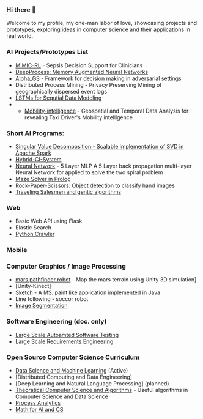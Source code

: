 ### Hi there 👋
Welcome to my profile, my one-man labor of love, showcasing projects and prototypes, exploring ideas in computer science and their applications in real world. 



<!--
**asjad99/asjad99** is a ✨ _special_ ✨ repository because its `README.md` (this file) appears on your GitHub profile.

Here are some ideas to get you started:

- 🔭 I’m currently working on ...
- 🌱 I’m currently learning ...
- 👯 I’m looking to collaborate on ...
- 🤔 I’m looking for help with ...
- 💬 Ask me about ...
- 📫 How to reach me: ...
- 😄 Pronouns: ...
- ⚡ Fun fact: ...
-->

### AI Projects/Prototypes List 

- [MIMIC-RL](https://github.com/asjad99/MIMIC_RL_COACH) - Sepsis Decision Support for Clinicians     
- [DeepProcess: Memory Augmented Neural Networks](https://github.com/asjad99/DeepProcess)
- [Alpha_GS](https://github.com/asjad99/rosetta_stone) - Framework for decision making in adversarial settings
- Distributed Process Mining - Privacy Preserving Mining of geographically dispersed event logs 
- [LSTMs for Sequtial Data Modeling](https://github.com/asjad99/tensorflow_LSTM)
- - [Mobility-intelligence](https://github.com/asjad99/mobility-intelligence) - Geospatial and Temporal Data Analysis for revealing Taxi Driver's Mobility intelligence

### Short AI Programs: 
- [Singular Value Decomposition - Scalable implementation of SVD in Apache Spark](https://gist.github.com/asjad99/e87a695df10b0859ee943b8e661f0fc3)
- [Hybrid-CI-System](https://github.com/asjad99/Hybrid-CI-System)
- [Neural Network](https://github.com/asjad99/MLP) - 5 Layer MLP A 5 Layer back propagation multi-layer Neural Network for applied to solve the two spiral problem
- [Maze Solver in Prolog](https://github.com/asjad99/Prolog/blob/master/Path.Finder.pl)
- [Rock-Paper-Scissors](https://github.com/asjad99/Rock-Paper-Scissors): Object detection to classify hand images 
- [Traveling Salesmen and gentic algorithms](https://github.com/asjad99/Genetic-Algorithms)   


### Web  
- Basic Web API using Flask
- Elastic Search   
- [Python Crawler](https://github.com/asjad99/datascience-GYM/blob/master/Data_engineering/web_crawler.py)

### Mobile 


### Computer Graphics / Image Processing  
- [mars pathfinder robot](https://github.com/asjad99/mars_pathfinder_robot) - Map the mars terrain using Unity 3D simulation]
- [Unity-Kinect]
- [Sketch](https://github.com/asjad99/Sketch) - A MS. paint like application implemented in Java
- Line following - soccor robot   
- [Image Segmentation](https://github.com/asjad99/Image-Processing)

### Software Engineering (doc. only)
- [Large Scale Autoamted Software Testing](https://github.com/asjad99/Software-Testing-/blob/master/Report.pdf)
- [Large Scale Requirements Engineering](https://github.com/asjad99/Requirements-Engineering-)


### Open Source Computer Science Curriculum 

- [Data Science and Machine Learning](https://github.com/asjad99/datascience-GYM) (Active)
- [Distributed Computing and Data Engineering]  
- [Deep Learning and Natural Language Processing] (planned)
- [Theoratical Computer Science and Algorithms](https://github.com/asjad99/Algorithms_GYM) - Useful algorithms in Computer Science and Data Science
- [Process Analytics](https://github.com/asjad99/process-analytics)
- [Math for AI and CS](https://www.overleaf.com/project/60321e0c4ca63c16ec680cde)



<!--
- Systems Programming Rust (OS + databases)
- Computational Photography
	

----------------------------------------------------------------------------------------------------------------

“If you want to build a ship, don't drum up the men to gather wood, divide the work, and give orders. Instead, teach them to yearn for the vast and endless sea.”

"A person often meets his destiny on the road he took to avoid it."

[Naval and Kapil Gupta on Hardwork](https://youtu.be/q6k_ufqaiBg)
